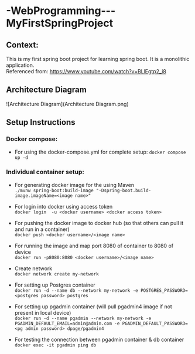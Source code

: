 # -WebProgramming---MyFirstSpringProject

## Context:
This is my first spring boot project for learning spring boot. It is a monolithic application.  
Referenced from: https://www.youtube.com/watch?v=BLlEgtp2_i8

## Architecture Diagram
![Architecture Diagram](Architecture Diagram.png)

## Setup Instructions

### Docker compose:
- For using the docker-compose.yml for complete setup:
`docker compose up -d`

### Individual container setup:
- For generating docker image for the using Maven  
`./mvnw spring-boot:build-image "-Dspring-boot.build-image.imageName=<image name>"`

- For login into docker using access token  
`docker login  -u <docker username> <docker access token>`

- For pushing the docker image to docker hub (so that others can pull it and run in a container)  
`docker push <docker username>/<image name>`

- For running the image and map port 8080 of container to 8080 of device  
`docker run -p8080:8080 <docker username>/<image name>`

- Create network  
`docker network create my-network`

- For setting up Postgres container  
`docker run -d --name db --network my-network -e POSTGRES_PASSWORD=<postgres password> postgres`

- For setting up pgadmin container (will pull pgadmin4 image if not present in local device)  
`docker run -d --name pgadmin --network my-network -e PGADMIN_DEFAULT_EMAIL=admin@admin.com -e PGADMIN_DEFAULT_PASSWORD=<pg admin password> dpage/pgadmin4`

- For testing the connection between pgadmin container & db container  
`docker exec -it pgadmin ping db`